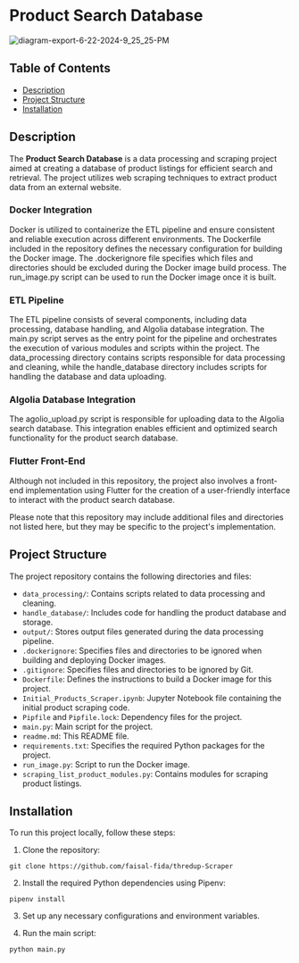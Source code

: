 # Product Search Database

![diagram-export-6-22-2024-9_25_25-PM](https://github.com/faisal-fida/ETL-Pipeline-ThredUp-using-Algolia-and-Firestore/assets/69955157/7d2dade5-65ea-486c-acb1-c337663ef26c)



## Table of Contents

- [Description](#description)
- [Project Structure](#project-structure)
- [Installation](#installation)

## Description

The **Product Search Database** is a data processing and scraping project aimed at creating a database of product listings for efficient search and retrieval. The project utilizes web scraping techniques to extract product data from an external website.

### Docker Integration
Docker is utilized to containerize the ETL pipeline and ensure consistent and reliable execution across different environments. The Dockerfile included in the repository defines the necessary configuration for 
building the Docker image. The .dockerignore file specifies which files and directories should be excluded during the Docker image build process. The run_image.py script can be used to run the Docker image once it is built.

### ETL Pipeline
The ETL pipeline consists of several components, including data processing, database handling, and Algolia database integration. The main.py script serves as the entry point for the pipeline and orchestrates the execution of various modules and scripts within the project. The data_processing directory contains scripts responsible for data processing and cleaning, while the handle_database directory includes scripts for handling the database and data uploading.

### Algolia Database Integration
The agolio_upload.py script is responsible for uploading data to the Algolia search database. This integration enables efficient and optimized search functionality for the product search database.

### Flutter Front-End
Although not included in this repository, the project also involves a front-end implementation using Flutter for the creation of a user-friendly interface to interact with the product search database.

Please note that this repository may include additional files and directories not listed here, but they may be specific to the project's implementation.

## Project Structure

The project repository contains the following directories and files:

- `data_processing/`: Contains scripts related to data processing and cleaning.
- `handle_database/`: Includes code for handling the product database and storage.
- `output/`: Stores output files generated during the data processing pipeline.
- `.dockerignore`: Specifies files and directories to be ignored when building and deploying Docker images.
- `.gitignore`: Specifies files and directories to be ignored by Git.
- `Dockerfile`: Defines the instructions to build a Docker image for this project.
- `Initial_Products_Scraper.ipynb`: Jupyter Notebook file containing the initial product scraping code.
- `Pipfile` and `Pipfile.lock`: Dependency files for the project.
- `main.py`: Main script for the project.
- `readme.md`: This README file.
- `requirements.txt`: Specifies the required Python packages for the project.
- `run_image.py`: Script to run the Docker image.
- `scraping_list_product_modules.py`: Contains modules for scraping product listings.

## Installation

To run this project locally, follow these steps:

1. Clone the repository:

```
git clone https://github.com/faisal-fida/thredup-Scraper
```

2. Install the required Python dependencies using Pipenv:

```
pipenv install
```

3. Set up any necessary configurations and environment variables.

4. Run the main script:
```
python main.py
```

